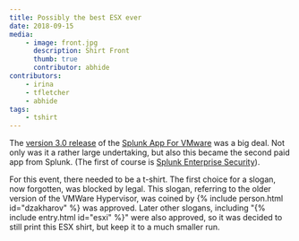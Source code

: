 ```yaml
---
title: Possibly the best ESX ever
date: 2018-09-15
media:
    - image: front.jpg
      description: Shirt Front
      thumb: true
      contributor: abhide
contributors: 
    - irina
    - tfletcher
    - abhide
tags:
    - tshirt
---
```


The [version 3.0 release](http://investors.splunk.com/news-releases/news-release-details/splunk-customers-achieve-accelerated-operational-visibility) of the [Splunk App For VMware](https://splunkbase.splunk.com/app/725/) was a big deal. Not only was it a rather large undertaking, but also this became the second paid app from Splunk. (The first of course is [Splunk Enterprise Security](https://splunkbase.splunk.com/app/263/)). 

For this event, there needed to be a t-shirt. The first choice for a slogan, now forgotten, was blocked by legal. This slogan, referring to the older version of the VMWare Hypervisor, was coined by {% include person.html id="dzakharov" %} was approved. Later other slogans, including "{% include entry.html id="esxi" %}" were also approved, so it was decided to still print this ESX shirt, but keep it to a much smaller run.
